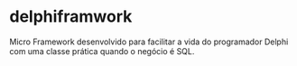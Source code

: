 # delphiframwork
Micro Framework desenvolvido para facilitar a vida do programador Delphi com uma classe prática quando o negócio é SQL.
